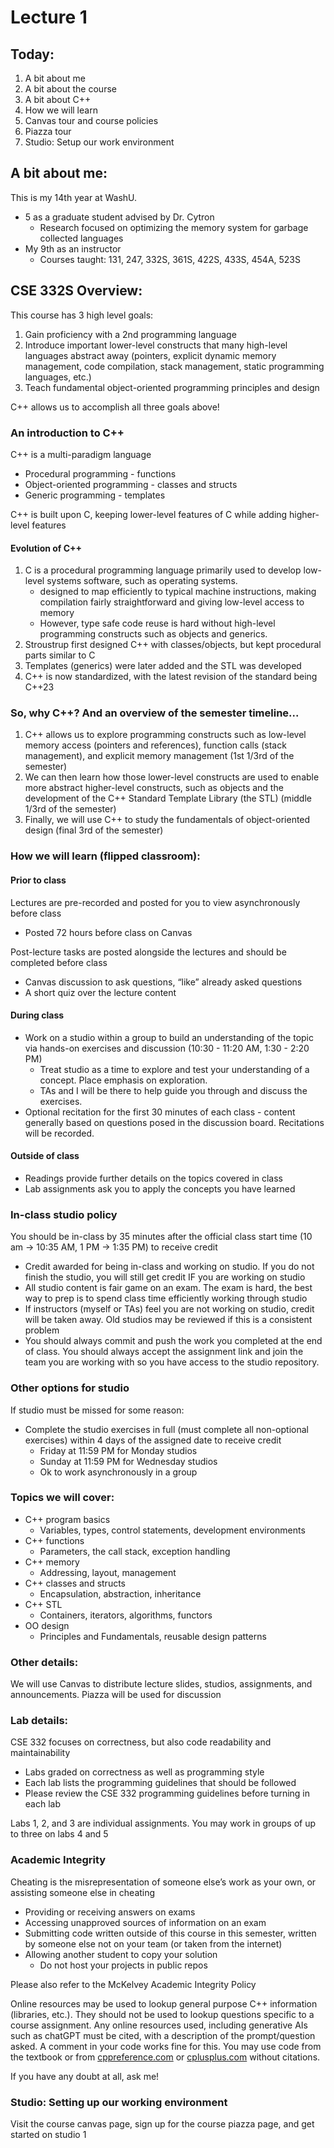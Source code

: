 # Lecture 1


## Today:

1. A bit about me
2. A bit about the course
3. A bit about C++
4. How we will learn
5. Canvas tour and course policies
6. Piazza tour
7. Studio: Setup our work environment

## A bit about me:

This is my 14th year at WashU.

- 5 as a graduate student advised by Dr. Cytron  
  - Research focused on optimizing the memory system for garbage collected languages  
- My 9th as an instructor  
  - Courses taught: 131, 247, 332S, 361S, 422S, 433S, 454A, 523S  

## CSE 332S Overview:

This course has 3 high level goals:

1. Gain proficiency with a 2nd programming language
2. Introduce important lower-level constructs that many high-level languages abstract away (pointers, explicit dynamic memory management, code compilation, stack management, static programming languages, etc.)
3. Teach fundamental object-oriented programming principles and design

C++ allows us to accomplish all three goals above!

### An introduction to C++

C++ is a multi-paradigm language

- Procedural programming - functions
- Object-oriented programming - classes and structs
- Generic programming - templates

C++ is built upon C, keeping lower-level features of C while adding higher-level features

#### Evolution of C++

1. C is a procedural programming language primarily used to develop low-level systems software, such as operating systems.
   - designed to map efficiently to typical machine instructions, making compilation fairly straightforward and giving low-level access to memory
   - However, type safe code reuse is hard without high-level programming constructs such as objects and generics.
2. Stroustrup first designed C++ with classes/objects, but kept procedural parts similar to C
3. Templates (generics) were later added and the STL was developed
4. C++ is now standardized, with the latest revision of the standard being C++23

### So, why C++? And an overview of the semester timeline...

1. C++ allows us to explore programming constructs such as low-level memory access (pointers and references), function calls (stack management), and explicit memory management (1st 1/3rd of the semester)
2. We can then learn how those lower-level constructs are used to enable more abstract higher-level constructs, such as objects and the development of the C++ Standard Template Library (the STL) (middle 1/3rd of the semester)
3. Finally, we will use C++ to study the fundamentals of object-oriented design (final 3rd of the semester)

### How we will learn (flipped classroom):

#### Prior to class

Lectures are pre-recorded and posted for you to view asynchronously before class

- Posted 72 hours before class on Canvas

Post-lecture tasks are posted alongside the lectures and should be completed before class

- Canvas discussion to ask questions, “like” already asked questions
- A short quiz over the lecture content

#### During class

- Work on a studio within a group to build an understanding of the topic via hands-on exercises and discussion (10:30 - 11:20 AM, 1:30 - 2:20 PM)
  - Treat studio as a time to explore and test your understanding of a concept. Place emphasis on exploration.
  - TAs and I will be there to help guide you through and discuss the exercises.
- Optional recitation for the first 30 minutes of each class - content generally based on questions posed in the discussion board. Recitations will be recorded.

#### Outside of class

- Readings provide further details on the topics covered in class
- Lab assignments ask you to apply the concepts you have learned

### In-class studio policy

You should be in-class by 35 minutes after the official class start time (10 am -> 10:35 AM, 1 PM -> 1:35 PM) to receive credit

- Credit awarded for being in-class and working on studio. If you do not finish the studio, you will still get credit IF you are working on studio
- All studio content is fair game on an exam. The exam is hard, the best way to prep is to spend class time efficiently working through studio
- If instructors (myself or TAs) feel you are not working on studio, credit will be taken away. Old studios may be reviewed if this is a consistent problem
- You should always commit and push the work you completed at the end of class. You should always accept the assignment link and join the team you are working with so you have access to the studio repository.

### Other options for studio

If studio must be missed for some reason:

- Complete the studio exercises in full (must complete all non-optional exercises) within 4 days of the assigned date to receive credit
  - Friday at 11:59 PM for Monday studios
  - Sunday at 11:59 PM for Wednesday studios
  - Ok to work asynchronously in a group

### Topics we will cover:

- C++ program basics
  - Variables, types, control statements, development environments
- C++ functions
  - Parameters, the call stack, exception handling
- C++ memory
  - Addressing, layout, management
- C++ classes and structs
  - Encapsulation, abstraction, inheritance
- C++ STL
  - Containers, iterators, algorithms, functors
- OO design
  - Principles and Fundamentals, reusable design patterns

### Other details:

We will use Canvas to distribute lecture slides, studios, assignments, and announcements. Piazza will be used for discussion

### Lab details:

CSE 332 focuses on correctness, but also code readability and maintainability

- Labs graded on correctness as well as programming style
- Each lab lists the programming guidelines that should be followed
- Please review the CSE 332 programming guidelines before turning in each lab

Labs 1, 2, and 3 are individual assignments. You may work in groups of up to three on labs 4 and 5

### Academic Integrity

Cheating is the misrepresentation of someone else’s work as your own, or assisting someone else in cheating

- Providing or receiving answers on exams
- Accessing unapproved sources of information on an exam
- Submitting code written outside of this course in this semester, written by someone else not on your team (or taken from the internet)
- Allowing another student to copy your solution
  - Do not host your projects in public repos

Please also refer to the McKelvey Academic Integrity Policy

Online resources may be used to lookup general purpose C++ information (libraries, etc.). They should not be used to lookup questions specific to a course assignment. Any online resources used, including generative AIs such as chatGPT must be cited, with a description of the prompt/question asked. A comment in your code works fine for this. You may use code from the textbook or from [cppreference.com](https://en.cppreference.com/w/) or [cplusplus.com](https://cplusplus.com/) without citations.

If you have any doubt at all, ask me!

### Studio: Setting up our working environment

Visit the course canvas page, sign up for the course piazza page, and get started on studio 1

